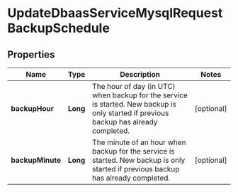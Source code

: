 

# UpdateDbaasServiceMysqlRequestBackupSchedule


## Properties

| Name | Type | Description | Notes |
|------------ | ------------- | ------------- | -------------|
|**backupHour** | **Long** | The hour of day (in UTC) when backup for the service is started. New backup is only started if previous backup has already completed. |  [optional] |
|**backupMinute** | **Long** | The minute of an hour when backup for the service is started. New backup is only started if previous backup has already completed. |  [optional] |



